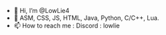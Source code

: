 - 👋 Hi, I’m @LowLie4
- 🌱 ASM, CSS, JS, HTML, Java, Python, C/C++, Lua.
- 📫 How to reach me : Discord : lowlie

<!---
LowLie4/LowLie4 is a ✨ special ✨ repository because its `README.md` (this file) appears on your GitHub profile.
You can click the Preview link to take a look at your changes.
--->
